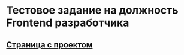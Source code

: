 # Тестовое задание на должность Frontend разработчика

## [Страница с проектом](https://dmitriy-rassol.github.io/test/)

